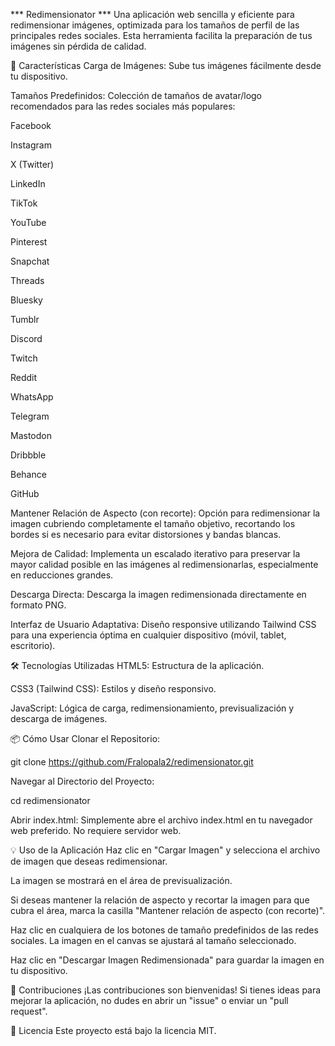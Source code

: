 *** Redimensionator ***
Una aplicación web sencilla y eficiente para redimensionar imágenes, optimizada para los tamaños de perfil de las principales redes sociales. Esta herramienta facilita la preparación de tus imágenes sin pérdida de calidad.

🚀 Características
Carga de Imágenes: Sube tus imágenes fácilmente desde tu dispositivo.

Tamaños Predefinidos: Colección de tamaños de avatar/logo recomendados para las redes sociales más populares:

Facebook

Instagram

X (Twitter)

LinkedIn

TikTok

YouTube

Pinterest

Snapchat

Threads

Bluesky

Tumblr

Discord

Twitch

Reddit

WhatsApp

Telegram

Mastodon

Dribbble

Behance

GitHub

Mantener Relación de Aspecto (con recorte): Opción para redimensionar la imagen cubriendo completamente el tamaño objetivo, recortando los bordes si es necesario para evitar distorsiones y bandas blancas.

Mejora de Calidad: Implementa un escalado iterativo para preservar la mayor calidad posible en las imágenes al redimensionarlas, especialmente en reducciones grandes.

Descarga Directa: Descarga la imagen redimensionada directamente en formato PNG.

Interfaz de Usuario Adaptativa: Diseño responsive utilizando Tailwind CSS para una experiencia óptima en cualquier dispositivo (móvil, tablet, escritorio).

🛠️ Tecnologías Utilizadas
HTML5: Estructura de la aplicación.

CSS3 (Tailwind CSS): Estilos y diseño responsivo.

JavaScript: Lógica de carga, redimensionamiento, previsualización y descarga de imágenes.

📦 Cómo Usar
Clonar el Repositorio:

git clone https://github.com/Fralopala2/redimensionator.git

Navegar al Directorio del Proyecto:

cd redimensionator

Abrir index.html:
Simplemente abre el archivo index.html en tu navegador web preferido. No requiere servidor web.

💡 Uso de la Aplicación
Haz clic en "Cargar Imagen" y selecciona el archivo de imagen que deseas redimensionar.

La imagen se mostrará en el área de previsualización.

Si deseas mantener la relación de aspecto y recortar la imagen para que cubra el área, marca la casilla "Mantener relación de aspecto (con recorte)".

Haz clic en cualquiera de los botones de tamaño predefinidos de las redes sociales. La imagen en el canvas se ajustará al tamaño seleccionado.

Haz clic en "Descargar Imagen Redimensionada" para guardar la imagen en tu dispositivo.

🤝 Contribuciones
¡Las contribuciones son bienvenidas! Si tienes ideas para mejorar la aplicación, no dudes en abrir un "issue" o enviar un "pull request".

📄 Licencia
Este proyecto está bajo la licencia MIT.
